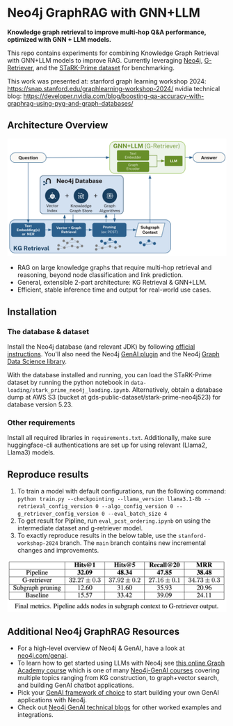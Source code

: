 # Neo4j GraphRAG with GNN+LLM

__Knowledge graph retrieval to improve multi-hop Q&A performance, optimized with GNN + LLM models.__

This repo contains experiments for combining Knowledge Graph Retrieval with GNN+LLM models to improve RAG.  Currently leveraging [Neo4j](https://neo4j.com/generativeai/), [G-Retriever](https://arxiv.org/abs/2402.07630), and the [STaRK-Prime dataset](https://stark.stanford.edu/dataset_prime.html) for benchmarking. 

This work was presented at: 
stanford graph learning workshop 2024: https://snap.stanford.edu/graphlearning-workshop-2024/
nvidia technical blog: https://developer.nvidia.com/blog/boosting-qa-accuracy-with-graphrag-using-pyg-and-graph-databases/

## Architecture Overview

![Architecture](architecture.png)

- RAG on large knowledge graphs that require multi-hop retrieval and reasoning, beyond node classification and link prediction.
- General, extensible 2-part architecture: KG Retrieval & GNN+LLM.
- Efficient, stable inference time and output for real-world use cases.

## Installation
### The database & dataset
Install the Neo4j database (and relevant JDK) by following [official instructions](https://neo4j.com/docs/operations-manual/current/installation/linux/debian/#debian-installation).
You'll also need the Neo4j [GenAI plugin](https://neo4j.com/docs/cypher-manual/current/genai-integrations/#_installation) and the Neo4j [Graph Data Science library](https://neo4j.com/docs/graph-data-science/current/installation/).

With the database installed and running, you can load the STaRK-Prime dataset by running the python notebook in `data-loading/stark_prime_neo4j_loading.ipynb`.
Alternatively, obtain a database dump at AWS S3 (bucket at gds-public-dataset/stark-prime-neo4j523) for database version 5.23.

### Other requirements
Install all required libraries in `requirements.txt`.
Additionally, make sure huggingface-cli authentications are set up for using relevant (Llama2, Llama3) models.


## Reproduce results
1. To train a model with default configurations, run the following command:
`python train.py --checkpointing --llama_version llama3.1-8b --retrieval_config_version 0 --algo_config_version 0 --g_retriever_config_version 0 --eval_batch_size 4`
2. To get result for Pipline, run `eval_pcst_ordering.ipynb` on using the intermediate dataset and g-retriever model.
3. To exactly reproduce results in the below table, use the `stanford-workshop-2024` branch. 
The `main` branch contains new incremental changes and improvements.
   
![Table Description](finalmetric.png)


## Additional Neo4j GraphRAG Resources
- For a high-level overview of Neo4j & GenAI, have a look at [neo4j.com/genai](http://neo4j.com/genai).
- To learn how to get started using LLMs with Neo4j see [this online Graph Academy course](https://graphacademy.neo4j.com/courses/llm-fundamentals/) which is one of many [Neo4j-GenAI courses](https://graphacademy.neo4j.com/categories/llms/) covering multiple topics ranging from KG construction, to graph+vector search, and building GenAI chatbot applications.
- Pick your [GenAI framework of choice](https://neo4j.com/developer/genai-ecosystem/genai-frameworks/) to start building your own GenAI applications with Neo4j.
- Check out [Neo4j GenAI technical blogs](https://neo4j.com/developer-blog/tagged/genai/) for other worked examples and integrations.

